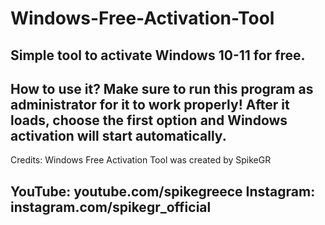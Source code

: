# Windows-Free-Activation-Tool
Simple tool to activate Windows 10-11 for free.
---
How to use it?
Make sure to run this program as administrator for it to work properly!
After it loads, choose the first option and Windows activation will start automatically.
----
Credits:
Windows Free Activation Tool was created by SpikeGR

YouTube: youtube.com/spikegreece
Instagram: instagram.com/spikegr_official
----
